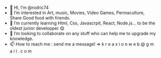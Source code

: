 - 👋 Hi, I’m @rodric74
- 👀 I’m interested in Art, music, Movies, Video Games, Permaculture, Share Good food with friends.
- 🌱 I’m currently learning Html, Css, Javascrpit, React, Node.js... to be the oldest junior developper 😋
- 💞️ I’m looking to collaborate on any stuff who can help me to upgrade my knowledge. 
- 📫 How to reach me : send me a message! => k r e a x i o n w e b @ g m a i l . c o m

<!---
rodric74/rodric74 is a ✨ special ✨ repository because its `README.md` (this file) appears on your GitHub profile.
You can click the Preview link to take a look at your changes.
--->
